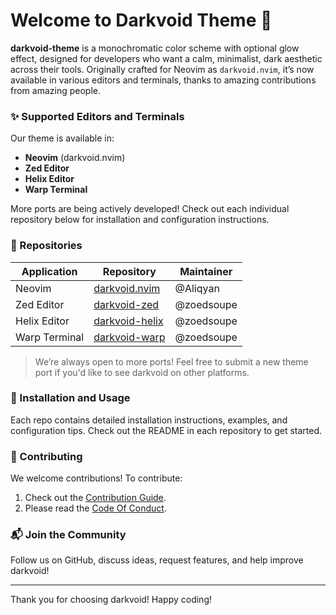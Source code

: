 # Welcome to Darkvoid Theme 🌌

**darkvoid-theme** is a monochromatic color scheme with optional glow effect, designed for developers who want a calm, minimalist, dark aesthetic across their tools. Originally crafted for Neovim as `darkvoid.nvim`, it’s now available in various editors and terminals, thanks to amazing contributions from amazing people.

### ✨ Supported Editors and Terminals

Our theme is available in:

- **Neovim** (darkvoid.nvim)
- **Zed Editor**
- **Helix Editor**
- **Warp Terminal**

More ports are being actively developed! Check out each individual repository below for installation and configuration instructions.

### 📌 Repositories

| Application   | Repository                                                       | Maintainer |
| ------------- | ---------------------------------------------------------------- | ---------- |
| Neovim        | [darkvoid.nvim](https://github.com/darkvoid-theme/darkvoid.nvim) | @Aliqyan   |
| Zed Editor    | [darkvoid-zed](https://github.com/darkvoid-theme/zed)            | @zoedsoupe |
| Helix Editor  | [darkvoid-helix](https://github.com/darkvoid-theme/helix)        | @zoedsoupe |
| Warp Terminal | [darkvoid-warp](https://github.com/darkvoid-theme/warp)          | @zoedsoupe |

> We’re always open to more ports! Feel free to submit a new theme port if you'd like to see darkvoid on other platforms.

### 🔧 Installation and Usage

Each repo contains detailed installation instructions, examples, and configuration tips. Check out the README in each repository to get started.

### 🤝 Contributing

We welcome contributions! To contribute:

1. Check out the [Contribution Guide](../contributing.md).
2. Please read the [Code Of Conduct](../code_of_conduct.md).

### 📬 Join the Community

Follow us on GitHub, discuss ideas, request features, and help improve darkvoid!

---

Thank you for choosing darkvoid! Happy coding!
